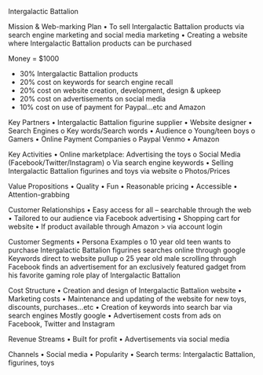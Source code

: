 Intergalactic Battalion
 
Mission & Web-marking Plan
•	To sell Intergalactic Battalion products via search engine marketing and social media marketing
•	Creating a website where Intergalactic Battalion products can be purchased

Money = $1000
-	30% Intergalactic Battalion products
-	20% cost on keywords for search engine recall
-	20% cost on website creation, development, design & upkeep
-	20% cost on advertisements on social media
-	10% cost on use of payment for Paypal…etc and Amazon

Key Partners
•	Intergalactic Battalion figurine supplier
•	Website designer 
•	Search Engines
o	Key words/Search words
•	Audience 
o	Young/teen boys 
o	Gamers
•	Online Payment Companies
o	Paypal 
Venmo
•	Amazon

Key Activities
•	Online marketplace: Advertising the toys
o	Social Media (Facebook/Twitter/Instagram)
o	Via search engine keywords
•	Selling Intergalactic Battalion figurines and toys via website 
o	Photos/Prices

Value Propositions
•	Quality
•	Fun 
•	Reasonable pricing
•	Accessible
•	Attention-grabbing

Customer Relationships 
•	Easy access for all – searchable through the web
•	Tailored to our audience via Facebook advertising
•	Shopping cart for website
•	If product available through Amazon > via account login 

Customer Segments
•	Persona Examples
o	10 year old teen wants to purchase Intergalactic Battalion figurines searches online through google  Keywords direct to website pullup
o	25 year old male scrolling through Facebook finds an advertisement for an exclusively featured gadget from his favorite gaming role play of Intergalactic Battalion 

Cost Structure
•	Creation and design of Intergalactic Battalion website 
•	Marketing costs
•	Maintenance and updating of the website for new toys, discounts, purchases…etc
•	Creation of keywords into search bar via search engines  Mostly google
•	Advertisement costs from ads on Facebook, Twitter and Instagram

Revenue Streams
•	Built for profit
•	Advertisements via social media

Channels
•	Social media
•	Popularity
•	Search terms: Intergalactic Battalion, figurines, toys



